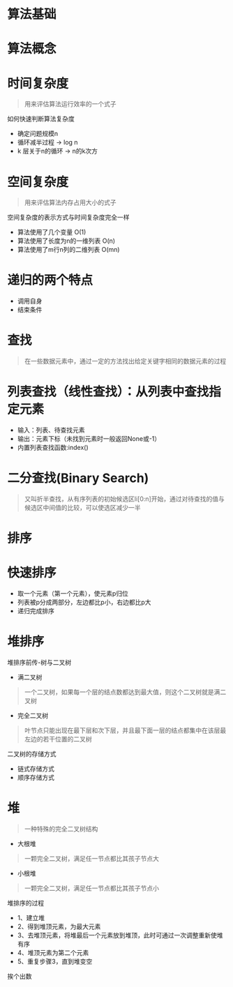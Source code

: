 # 算法基础

# 算法概念

# 时间复杂度
> 用来评估算法运行效率的一个式子

如何快速判断算法复杂度

- 确定问题规模n
- 循环减半过程 -> log n
- k 层关于n的循环 -> n的k次方

# 空间复杂度
> 用来评估算法内存占用大小的式子

空间复杂度的表示方式与时间复杂度完全一样

- 算法使用了几个变量 O(1)
- 算法使用了长度为n的一维列表 O(n)
- 算法使用了m行n列的二维列表 O(mn)

# 递归的两个特点

- 调用自身
- 结束条件

# 查找
> 在一些数据元素中，通过一定的方法找出给定关键字相同的数据元素的过程

# 列表查找（线性查找）：从列表中查找指定元素
- 输入：列表、待查找元素
- 输出：元素下标（未找到元素时一般返回None或-1）
- 内置列表查找函数:index()

# 二分查找(Binary Search)
> 又叫折半查找，从有序列表的初始候选区li[0:n]开始，通过对待查找的值与候选区中间值的比较，可以使选区减少一半

# 排序

# 快速排序
- 取一个元素（第一个元素），使元素p归位
- 列表被p分成两部分，左边都比p小，右边都比p大
- 递归完成排序

# 堆排序

堆排序前传-树与二叉树

- 满二叉树
> 一个二叉树，如果每一个层的结点数都达到最大值，则这个二叉树就是满二叉树

- 完全二叉树
> 叶节点只能出现在最下层和次下层，并且最下面一层的结点都集中在该层最左边的若干位置的二叉树

二叉树的存储方式

- 链式存储方式
- 顺序存储方式

# 堆
> 一种特殊的完全二叉树结构

- 大根堆
> 一颗完全二叉树，满足任一节点都比其孩子节点大
- 小根堆
> 一颗完全二叉树，满足任一节点都比其孩子节点小

堆排序的过程

- 1、建立堆
- 2、得到堆顶元素，为最大元素
- 3、去堆顶元素，将堆最后一个元素放到堆顶，此时可通过一次调整重新使堆有序
- 4、堆顶元素为第二个元素
- 5、重复步骤3，直到堆变空

挨个出数